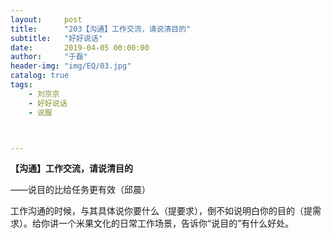 ```yaml
---
layout:     post
title:      "203【沟通】工作交流，请说清目的"
subtitle:   "好好说话"
date:       2019-04-05 00:00:00
author:     "于磊"
header-img: "img/EQ/03.jpg"
catalog: true
tags:
    - 刘京京
    - 好好说话
    - 说服



---
```


**【沟通】工作交流，请说清目的**

——说目的比给任务更有效（邱晨）

 

工作沟通的时候，与其具体说你要什么（提要求），倒不如说明白你的目的（提需求）。给你讲一个米果文化的日常工作场景，告诉你“说目的”有什么好处。

